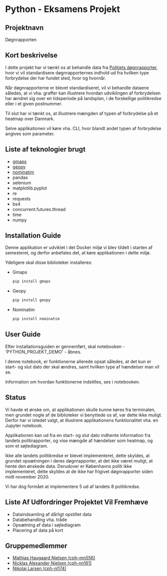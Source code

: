 # Python - Eksamens Projekt

## Projektnavn

Døgnrapporten

## Kort beskrivelse

I dette projekt har vi tænkt os at behandle data fra [Politiets døgnrapporter](https://politi.dk/doegnrapporter), hvor vi vil standardisere døgnrapporternes indhold ud fra hvilken type forbrydelse der har fundet sted, hvor og hvornår.

Når døgnrapporterne er blevet standardiseret, vil vi behandle dataene således, at vi vha. graffer kan illustrere hvordan udviklingen af forbrydelsen har ændret sig over en tidsperiode på landsplan, i de forskellige politikredse eller i et given postnummer.

Til slut har vi tænkt os, at illustrere mængden af typen af forbrydelse på et heatmap over Danmark.

Selve applikationen vil køre vha. CLI, hvor blandt andet typen af forbrydelse angives som parameter.

## Liste af teknologier brugt

- [gmaps](https://pypi.org/project/gmaps/)
- [geopy](https://pypi.org/project/geopy/)
- [nominatim](https://pypi.org/project/nominatim/)
- pandas
- selenium
- matplotlib.pyplot
- re
- requests
- bs4
- concurrent.futures.thread
- time
- numpy

## Installation Guide

Denne applikation er udviklet i det Docker miljø vi blev tildelt i starten af semesteret, og derfor anbefales det, at køre applikationen i dette miljø.

Ydeligere skal disse biblioteker installeres:

- Gmaps

  ```bash
  pip install gmaps
  ```

- Geopy

  ```bash
  pip install geopy
  ```

- Nominatim

  ```bash
  pip install nominatim
  ```

## User Guide

Efter installationsguiden er gennemført, skal notebooken - 'PYTHON_PROJEKT_DEMO' - åbnes.

I denne notebook, er funktionerne allerede opsat således, at det kun er start- og slut dato der skal ændres, samt hvilken type af hændelser man vil se.

Information om hvordan funktionerne indstilles, ses i notebooken.

## Status

Vi havde et ønske om, at applikationen skulle kunne køres fra terminalen, men grundet nogle af de biblioteker vi benyttede os af, var dette ikke muligt. Derfor har vi istedet valgt, at illustrere applikationens funktionalitet vha. en Jupyter notebook.

Applikationen kan ud fra en start- og slut dato indhente information fra landets politirapporter, og vise mængde af hændelser som heatmap, og som et søjlediagram.

Ikke alle landets politikredse er blevet implementeret, dette skyldes, at grundet opsætningen i deres døgnrapporter, at det ikke været muligt, at hente den ønskede data. Derudover er Københavns politi ikke implementeret, dette skyldes at de ikke har frigivet døgnrapporter siden midt november 2020.

Vi har dog formået at implementere 5 ud af landets 8 politikredse.

## Liste Af Udfordringer Projektet Vil Fremhæve

- Dataindsamling af dårligt opstillet data
- Databehandling vha. tråde
- Opsætning af data i søjlediagram
- Placering af data på kort

## Gruppemedlemmer

- [Mathias Haugaard Nielsen (cph-mn556)](https://github.com/Haugaard-DK/)
- [Nicklas Alexander Nielsen (cph-nn161)](https://github.com/nicklasanielsen/)
- [Nikolaj Larsen (cph-nl174)](https://github.com/Nearial)

